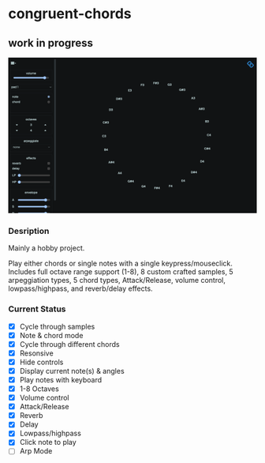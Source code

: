 # congruent-chords

## work in progress

![screen](src/assets/screenshots/wheelv1.png)

### Desription

Mainly a hobby project.

Play either chords or single notes with a single keypress/mouseclick. Includes full octave range support (1-8), 8 custom crafted samples, 5 arpeggiation types, 5 chord types, Attack/Release, volume control, lowpass/highpass, and reverb/delay effects.

### Current Status

- [x] Cycle through samples
- [x] Note & chord mode
- [x] Cycle through different chords
- [x] Resonsive
- [x] Hide controls
- [x] Display current note(s) & angles
- [x] Play notes with keyboard
- [x] 1-8 Octaves
- [x] Volume control
- [x] Attack/Release
- [x] Reverb
- [x] Delay
- [x] Lowpass/highpass
- [x] Click note to play
- [ ] Arp Mode